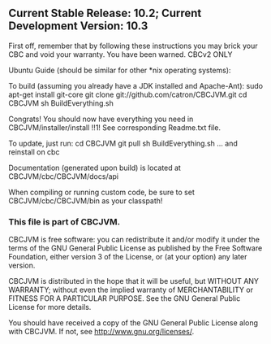 Current Stable Release: 10.2; Current Development Version: 10.3
-----------

First off, remember that by following these instructions you may brick your CBC and void your warranty.  You have been warned.
CBCv2 ONLY

Ubuntu Guide (should be similar for other *nix operating systems):

To build (assuming you already have a JDK installed and Apache-Ant):
        sudo apt-get install git-core
        git clone git://github.com/catron/CBCJVM.git
        cd CBCJVM
        sh BuildEverything.sh

Congrats! You should now have everything you need in CBCJVM/installer/install !!1!
See corresponding Readme.txt file.

To update, just run:
        cd CBCJVM
        git pull
        sh BuildEverything.sh
        ... and reinstall on cbc

Documentation (generated upon build) is located at CBCJVM/cbc/CBCJVM/docs/api

When compiling or running custom code, be sure to set CBCJVM/cbc/CBCJVM/bin as your classpath!

### This file is part of CBCJVM. ###
CBCJVM is free software: you can redistribute it and/or modify
it under the terms of the GNU General Public License as published by
the Free Software Foundation, either version 3 of the License, or
(at your option) any later version.

CBCJVM is distributed in the hope that it will be useful,
but WITHOUT ANY WARRANTY; without even the implied warranty of
MERCHANTABILITY or FITNESS FOR A PARTICULAR PURPOSE.  See the
GNU General Public License for more details.

You should have received a copy of the GNU General Public License
along with CBCJVM.  If not, see <http://www.gnu.org/licenses/>.

